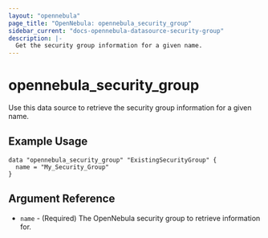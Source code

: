 ```yaml
---
layout: "opennebula"
page_title: "OpenNebula: opennebula_security_group"
sidebar_current: "docs-opennebula-datasource-security-group"
description: |-
  Get the security group information for a given name.
---
```


# opennebula_security_group

Use this data source to retrieve the security group information for a given name.

## Example Usage

```hcl
data "opennebula_security_group" "ExistingSecurityGroup" {
  name = "My_Security_Group"
}
```

## Argument Reference

 * `name` - (Required) The OpenNebula security group to retrieve information for.

